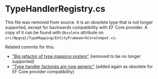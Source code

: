 # TypeHandlerRegistry.cs

This file was removed from source. It is an obsolete type that is not longer supported, except for backwards compatibility with EF Core provider. A copy of it can be found with `Obsolete` attribute on `src/Npgsql/TypeMapping/EntityFrameworkCoreCompat.cs`.

Related commits for this:

- ["Big refactor of type mapping system"](https://github.com/npgsql/npgsql/commit/4a503c7000dae25cf2ddc860d25d2db93539c0d0) (removed to be no longer supported)
- ["Type handler factories are now generic"](https://github.com/npgsql/npgsql/commit/c5b10dc40ee1f8e90f128b650867f8aa2b4a26ac) (added again as obsolete for EF Core provider compatibility)